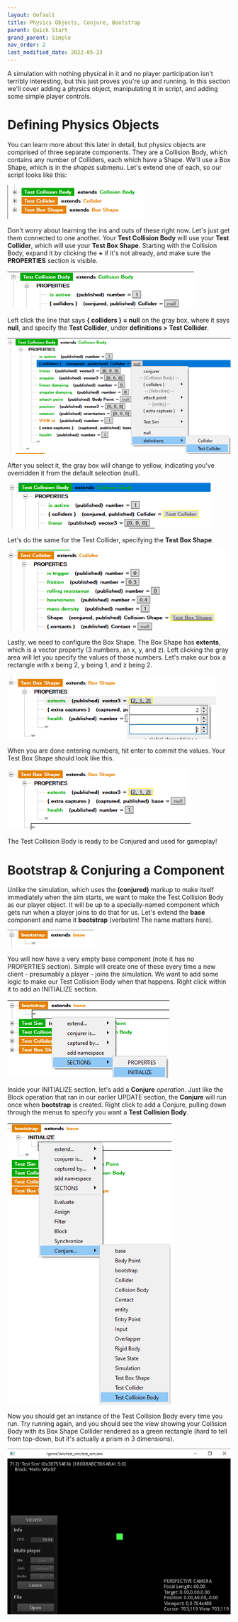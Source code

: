 ```yaml
---
layout: default
title: Physics Objects, Conjure, Bootstrap
parent: Quick Start
grand_parent: Simple
nav_order: 2
last_modified_date: 2022-05-23
---
```


A simulation with nothing physical in it and no player participation isn't terribly interesting, but this just proves you're up and running. In this section we'll cover adding a physics object, manipulating it in script, and adding some simple player controls.

# Defining Physics Objects

You can learn more about this later in detail, but physics objects are comprised of three separate components. They are a Collision Body, which contains any number of Colliders, each which have a Shape. We'll use a Box Shape, which is in the *shapes* submenu. Let's extend one of each, so our script looks like this:

![](/assets/simple/simple_collisionbody.png)

Don't worry about learning the ins and outs of these right now. Let's just get them connected to one another. Your **Test Collision Body** will use your **Test Collider**, which will use your **Test Box Shape**. Starting with the Collision Body, expand it by clicking the **+** if it's not already, and make sure the **PROPERTIES** section is visible.

![](/assets/simple/simple_collisionbody2.png)

Left click the line that says **{ colliders } = null** on the gray box, where it says **null**, and specify the **Test Collider**, under **definitions > Test Collider**.

![](/assets/simple/simple_collisionbody3.png)

After you select it, the gray box will change to yellow, indicating you've overridden it from the default selection (null).

![](/assets/simple/simple_collisionbody4.png)

Let's do the same for the Test Collider, specifying the **Test Box Shape**.

![](/assets/simple/simple_collisionbody5.png)

Lastly, we need to configure the Box Shape. The Box Shape has **extents**, which is a vector property (3 numbers, an x, y, and z). Left clicking the gray area will let you specify the values of those numbers. Let's make our box a rectangle with x being 2, y being 1, and z being 2.

![](/assets/simple/simple_collisionbody6.png)

When you are done entering numbers, hit enter to commit the values. Your Test Box Shape should look like this.

![](/assets/simple/simple_collisionbody7.png)

The Test Collision Body is ready to be Conjured and used for gameplay!

# Bootstrap & Conjuring a Component

Unlike the simulation, which uses the **(conjured)** markup to make itself immediately when the sim starts, we want to make the Test Collision Body as our player object. It will be up to a specially-named component which gets run when a player joins to do that for us. Let's extend the **base** component and name it **bootstrap** (verbatim! The name matters here).

![](/assets/simple/simple_bootstrap.png)

You will now have a very empty base component (note it has no PROPERTIES section). Simple will create one of these every time a new client - presumably a player - joins the simulation. We want to add some logic to make our Test Collision Body when that happens. Right click within it to add an INITIALIZE section.

![](/assets/simple/simple_bootstrap2.png)

Inside your INITIALIZE section, let's add a **Conjure** *operation*. Just like the Block operation that ran in our earlier UPDATE section, the **Conjure** will run once when **bootstrap** is created. Right click to add a Conjure, pulling down through the menus to specify you want a **Test Collision Body**.

![](/assets/simple/simple_bootstrap3.png)

Now you should get an instance of the Test Collision Body every time you run. Try running again, and you should see the view showing your Collision Body with its Box Shape Collider rendered as a green rectangle (hard to tell from top-down, but it's actually a prism in 3 dimensions).

![](/assets/simple/simple_bootstrap4.png)